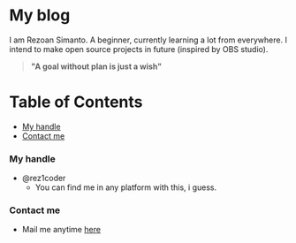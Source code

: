 # My blog
I am Rezoan Simanto. A beginner, currently learning a lot from everywhere. I intend to make open source projects in future (inspired by OBS studio).

> **"A goal without plan is just a wish"**

Table of Contents
=================
   * [My handle](#my-handle)
   * [Contact me](#Contact-me)

### My handle
  * @rez1coder
    * You can find me in any platform with this, i guess.

### Contact me
  * Mail me anytime [here](mailto:rezoansimanto@gmail.com)
